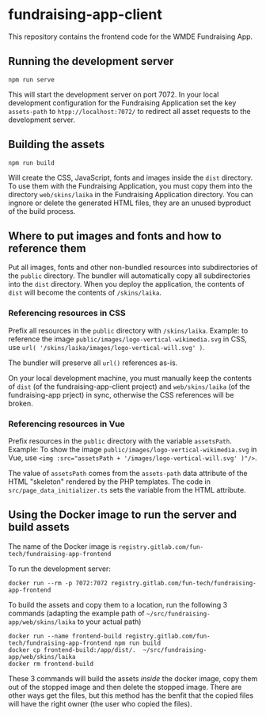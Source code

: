 # fundraising-app-client

This repository contains the frontend code for the WMDE Fundraising App.

## Running the development server

	npm run serve
	
This will start the development server on port 7072. In your local
development configuration for the Fundraising
Application set the key `assets-path` to `htpp://localhost:7072/` to
redirect all asset requests to the development server.

## Building the assets

	npm run build
	
Will create the CSS, JavaScript, fonts and images inside the `dist`
directory. To use them with the Fundraising Application, you must copy
them into the directory `web/skins/laika` in the Fundraising Application
directory. You can ingnore or delete the generated HTML files, they are an
unused byproduct of the build process.


## Where to put images and fonts and how to reference them
Put all images, fonts and other non-bundled resources into subdirectories
of the `public` directory. The bundler will automatically copy all
subdirectories into the `dist` directory. When you deploy the application,
the contents of `dist` will become the contents of `/skins/laika`.

### Referencing resources in CSS
Prefix all resources in the `public` directory with `/skins/laika`.
Example: to reference the image
`public/images/logo-vertical-wikimedia.svg` in CSS, use `url(
'/skins/laika/images/logo-vertical-will.svg' )`.

The bundler will preserve all `url()` references as-is.

On your local development machine, you must manually keep the contents of
`dist` (of the fundraising-app-client project) and `web/skins/laika` (of
the fundraising-app prject) in sync, otherwise the CSS references will be
broken.

### Referencing resources in Vue
Prefix  resources in the `public` directory with the variable `assetsPath`.
Example: To show the image
`public/images/logo-vertical-wikimedia.svg` in Vue, use `<img
:src="assetsPath + '/images/logo-vertical-will.svg' )"/>`.

The value of `assetsPath` comes from the `assets-path` data attribute of
the HTML "skeleton" rendered by the PHP templates.
The code in `src/page_data_initializer.ts` sets the variable from the HTML
attribute.


## Using the Docker image to run the server and build assets

The name of the Docker image is `registry.gitlab.com/fun-tech/fundraising-app-frontend`

To run the development server:

	docker run --rm -p 7072:7072 registry.gitlab.com/fun-tech/fundraising-app-frontend
	
To build the assets and copy them to a location, run the following 3
commands (adapting the example path of
`~/src/fundraising-app/web/skins/laika` to your actual path)

	docker run --name frontend-build registry.gitlab.com/fun-tech/fundraising-app-frontend npm run build
	docker cp frontend-build:/app/dist/.  ~/src/fundraising-app/web/skins/laika
	docker rm frontend-build

These 3 commands will build the assets *inside* the docker image, copy them out of the
stopped image and then delete the stopped image. There are other ways get
the files, but this method has the benfit that the copied
files will have the right owner (the user who copied the files).


